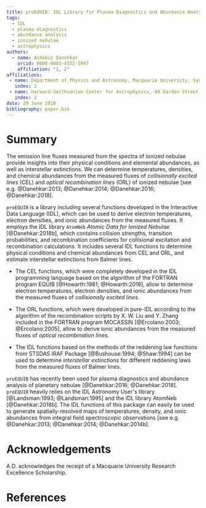```yaml
---
title: proEQUIB: IDL Library for Plasma Diagnostics and Abundance Analysis
tags:
  - IDL
  - plasma diagnostics
  - abundance analysis
  - ionized nebulae
  - astrophysics
authors:
  - name: Ashkbiz Danehkar
    orcid: 0000-0003-4552-5997
    affiliation: "1, 2"
affiliations:
 - name: Department of Physics and Astronomy, Macquarie University, Sydney, NSW 2109, Australia
   index: 1
 - name: Harvard-Smithsonian Center for Astrophysics, 60 Garden Street, Cambridge, MA 02138, USA 
   index: 2
date: 29 June 2018
bibliography: paper.bib
---
```


# Summary

The emission line fluxes measured from the spectra of ionized nebulae provide 
insights into their physical conditions and elemental abundances, as well as 
interstellar extinctions. We can determine temperatures, densities, and chemical 
abundances from the measured fluxes of _collisionally excited lines_ (CEL) and 
_optical recombination lines_ (ORL) of ionized nebulae 
[see e.g. @Danehkar:2013; @Danehkar:2014; @Danehkar:2016; @Danehkar:2018].
 
``proEQUIB`` is a library including several functions developed 
in the Interactive Data Language (IDL), which can be used to derive 
electron temperatures, electron densities, and ionic abundances from the measured fluxes. 
It employs the IDL library ``AtomNeb`` _Atomic Data for Ionized Nebulae_ [@Danehkar:2018b], 
which contains collision strengths, transition probabilities, and recombination 
coefficients for collisional excitation and recombination calculations. 
It includes several IDL functions to determine physical conditions and 
chemical abundances from CEL and ORL, and estimate interstellar extinctions 
from Balmer lines.

- The CEL functions, which were completely developed in the IDL programming 
language based on the algorithm of the FORTRAN program EQUIB [@Howarth:1981; @Howarth:2016], 
allow to determine electron temperatures, electron densities, and ionic abundances 
from the measured fluxes of _collisionally excited lines_.

- The ORL functions, which were developed in pure-IDL according to the algorithm 
of the recombination scripts by X. W. Liu and  Y. Zhang included in the FORTRAN 
program MOCASSIN [@Ercolano:2003; @Ercolano:2005], allow to derive ionic 
abundances from the measured fluxes of _optical recombination lines_.

- The IDL functions based on the methods of the reddening law functions 
from STSDAS IRAF Package [@Bushouse:1994; @Shaw:1994] can be used to determine 
_interstellar extinctions_ for different reddening laws from the measured 
fluxes of Balmer lines.

``proEQUIB`` has recently been used for plasma diagnostics and abundance analysis 
of planetary nebulae [@Danehkar:2016; @Danehkar:2018]. ``proEQUIB`` heavily 
relies on the IDL Astronomy User's library [@Landsman:1993; @Landsman:1995] 
and the IDL library AtomNeb [@Danehkar:2018b]. The IDL functions of this package 
can easily be used to generate spatially-resolved maps of temperatures, density, 
and ionic abundances from integral field spectroscopic observations 
[see e.g. @Danehkar:2013; @Danehkar:2014; @Danehkar:2014b].

# Acknowledgements

A.D. acknowledges the receipt of a Macquarie University Research Excellence Scholarship.

# References
